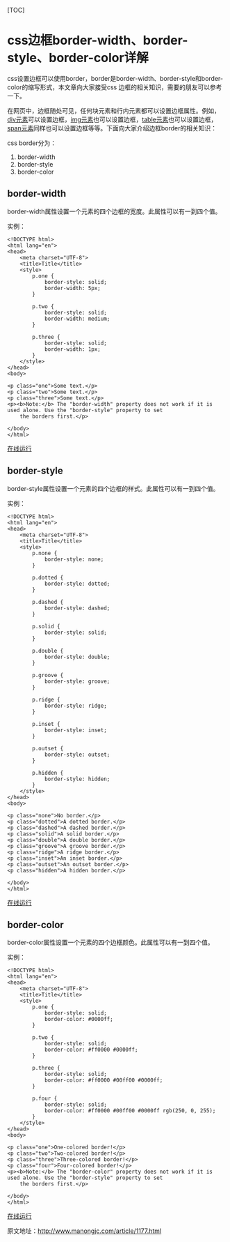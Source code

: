 [TOC]



# css边框border-width、border-style、border-color详解

 

css设置边框可以使用border，border是border-width、border-style和border-color的缩写形式，本文章向大家接受css 边框的相关知识，需要的朋友可以参考一下。

在网页中，边框随处可见，任何块元素和行内元素都可以设置边框属性。例如，[div元素](http://www.manongjc.com/html/html_div.html)可以设置边框，[img元素](http://www.manongjc.com/html/html_img.html)也可以设置边框，[table元素](http://www.manongjc.com/html/html_table.html)也可以设置边框，[span元素](http://www.manongjc.com/html/html_span.html)同样也可以设置边框等等。下面向大家介绍边框border的相关知识：

css border分为：

1. border-width
2. border-style
3. border-color

 

## border-width

border-width属性设置一个元素的四个边框的宽度。此属性可以有一到四个值。

实例：

```
<!DOCTYPE html>
<html lang="en">
<head>
    <meta charset="UTF-8">
    <title>Title</title>
    <style>
        p.one {
            border-style: solid;
            border-width: 5px;
        }

        p.two {
            border-style: solid;
            border-width: medium;
        }

        p.three {
            border-style: solid;
            border-width: 1px;
        }
    </style>
</head>
<body>

<p class="one">Some text.</p>
<p class="two">Some text.</p>
<p class="three">Some text.</p>
<p><b>Note:</b> The "border-width" property does not work if it is used alone. Use the "border-style" property to set
    the borders first.</p>

</body>
</html>
```

[在线运行](http://www.manongjc.com/runcode/585.html)

## border-style

border-style属性设置一个元素的四个边框的样式。此属性可以有一到四个值。

实例：

```
<!DOCTYPE html>
<html lang="en">
<head>
    <meta charset="UTF-8">
    <title>Title</title>
    <style>
        p.none {
            border-style: none;
        }

        p.dotted {
            border-style: dotted;
        }

        p.dashed {
            border-style: dashed;
        }

        p.solid {
            border-style: solid;
        }

        p.double {
            border-style: double;
        }

        p.groove {
            border-style: groove;
        }

        p.ridge {
            border-style: ridge;
        }

        p.inset {
            border-style: inset;
        }

        p.outset {
            border-style: outset;
        }

        p.hidden {
            border-style: hidden;
        }
    </style>
</head>
<body>

<p class="none">No border.</p>
<p class="dotted">A dotted border.</p>
<p class="dashed">A dashed border.</p>
<p class="solid">A solid border.</p>
<p class="double">A double border.</p>
<p class="groove">A groove border.</p>
<p class="ridge">A ridge border.</p>
<p class="inset">An inset border.</p>
<p class="outset">An outset border.</p>
<p class="hidden">A hidden border.</p>

</body>
</html>
```

[在线运行](http://www.manongjc.com/runcode/578.html)

 

## border-color

border-color属性设置一个元素的四个边框颜色。此属性可以有一到四个值。

实例：

```
<!DOCTYPE html>
<html lang="en">
<head>
    <meta charset="UTF-8">
    <title>Title</title>
    <style>
        p.one {
            border-style: solid;
            border-color: #0000ff;
        }

        p.two {
            border-style: solid;
            border-color: #ff0000 #0000ff;
        }

        p.three {
            border-style: solid;
            border-color: #ff0000 #00ff00 #0000ff;
        }

        p.four {
            border-style: solid;
            border-color: #ff0000 #00ff00 #0000ff rgb(250, 0, 255);
        }
    </style>
</head>
<body>

<p class="one">One-colored border!</p>
<p class="two">Two-colored border!</p>
<p class="three">Three-colored border!</p>
<p class="four">Four-colored border!</p>
<p><b>Note:</b> The "border-color" property does not work if it is used alone. Use the "border-style" property to set
    the borders first.</p>

</body>
</html>
```

[在线运行](http://www.manongjc.com/runcode/563.html)

原文地址：<http://www.manongjc.com/article/1177.html>